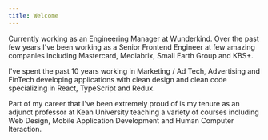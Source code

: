 ```yaml
---
title: Welcome
---
```


Currently working as an Engineering Manager at Wunderkind. Over the past few years I've been working as a Senior Frontend Engineer at few amazing companies including Mastercard, Mediabrix, Small Earth Group and KBS+.

I've spent the past 10 years working in Marketing / Ad Tech, Advertising and FinTech developing applications with clean design and clean code specializing in React, TypeScript and Redux.

Part of my career that I've been extremely proud of is my tenure as an adjunct professor at Kean University teaching a variety of courses including Web Design, Mobile Application Development and Human Computer Iteraction.
